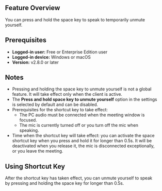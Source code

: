 ## Feature Overview
You can press and hold the space key to speak to temporarily unmute yourself.

## Prerequisites
- **Logged-in user:** Free or Enterprise Edition user
- **Logged-in device:** Windows or macOS
- **Version:** v2.8.0 or later

## Notes
- Pressing and holding the space key to unmute yourself is not a global feature. It will take effect only when the client is active.
- The **Press and hold space key to unmute yourself** option in the settings is selected by default and can be disabled.
- Prerequisites for the shortcut key to take effect:
  - The PC audio must be connected when the meeting window is focused.
  - The mic is currently turned off or you turn off the mic when speaking.
- Time when the shortcut key will take effect: you can activate the space shortcut key when you press and hold it for longer than 0.5s. It will be deactivated when you release it, the mic is disconnected exceptionally, or you leave the meeting.

## Using Shortcut Key
After the shortcut key has taken effect, you can unmute yourself to speak by pressing and holding the space key for longer than 0.5s.
